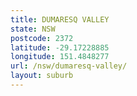```yaml
---
title: DUMARESQ VALLEY
state: NSW
postcode: 2372
latitude: -29.17228885
longitude: 151.4848277
url: /nsw/dumaresq-valley/
layout: suburb
---
```

